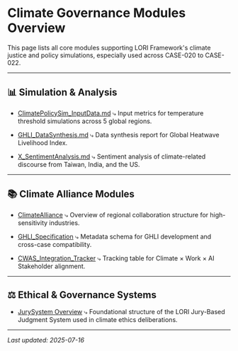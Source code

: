 # Climate Governance Modules Overview

This page lists all core modules supporting LORI Framework's climate justice and policy simulations, especially used across CASE-020 to CASE-022.

---

## 📊 Simulation & Analysis

- [ClimatePolicySim_InputData.md](ClimatePolicySim_InputData.md)
⤷ Input metrics for temperature threshold simulations across 5 global regions.

- [GHLI_DataSynthesis.md](GHLI_DataSynthesis.md)
⤷ Data synthesis report for Global Heatwave Livelihood Index.

- [X_SentimentAnalysis.md](X_SentimentAnalysis.md)
⤷ Sentiment analysis of climate-related discourse from Taiwan, India, and the US.

---

## 📚 Climate Alliance Modules

- [ClimateAlliance](../ClimateAlliance/README.md)
⤷ Overview of regional collaboration structure for high-sensitivity industries.

- [GHLI_Specification](../ClimateAlliance/GHLI_Specification.md)
⤷ Metadata schema for GHLI development and cross-case compatibility.

- [CWAS_Integration_Tracker](../ClimateAlliance/CWAS_Integration_Tracker.md)
⤷ Tracking table for Climate × Work × AI Stakeholder alignment.

---

## ⚖️ Ethical & Governance Systems

- [JurySystem Overview](../../cases/LORI_JurySystem.md)
⤷ Foundational structure of the LORI Jury-Based Judgment System used in climate ethics deliberations.

---

_Last updated: 2025-07-16_
